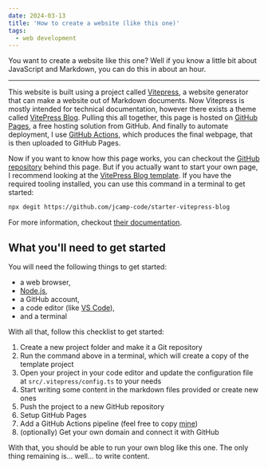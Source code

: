```yaml
---
date: 2024-03-13
title: 'How to create a website (like this one)'
tags:
  - web development
---
```


You want to create a website like this one? Well if you know a little bit about JavaScript and Markdown, you can do this in about an hour.

---

This website is built using a project called [Vitepress][vitepress], a website generator that can make a website out of Markdown documents. Now Vitepress is mostly intended for technical documentation, however there exists a theme called [VitePress Blog][vitepress-blog]. Pulling this all together, this page is hosted on [GitHub Pages][ghp], a free hosting solution from GitHub. And finally to automate deployment, I use [GitHub Actions][gha], which produces the final webpage, that is then uploaded to GitHub Pages.

Now if you want to know how this page works, you can checkout the [GitHub repository][git] behind this page. But if you actually want to start your own page, I recommend looking at the [VitePress Blog template][vpb-template]. If you have the required tooling installed, you can use this command in a terminal to get started:

```bash
npx degit https://github.com/jcamp-code/starter-vitepress-blog
```

For more information, checkout [their documentation][vpb-docs].

## What you'll need to get started

You will need the following things to get started:

- a web browser,
- [Node.js][nodejs],
- a GitHub account,
- a code editor (like [VS Code][vs-code]),
- and a terminal

With all that, follow this checklist to get started:

1. Create a new project folder and make it a Git repository
2. Run the command above in a terminal, which will create a copy of the template project
3. Open your project in your code editor and update the configuration file at `src/.vitepress/config.ts` to your needs
4. Start writing some content in the markdown files provided or create new ones
5. Push the project to a new GitHub repository
6. Setup GitHub Pages
7. Add a GitHub Actions pipeline (feel free to copy [mine][workflow])
8. (optionally) Get your own domain and connect it with GitHub

With that, you should be able to run your own blog like this one. The only thing remaining is... well... to write content.

[git]: https://github.com/rGunti/how-did-that-work
[gha]: https://docs.github.com/en/actions
[ghp]: https://pages.github.com/
[nodejs]: https://nodejs.org
[vitepress]: https://vitepress.dev/
[vitepress-blog]: https://vitepressblog.dev/
[vpb-docs]: https://vitepressblog.dev/guide/what-is-vitepress-blog
[vpb-template]: https://github.com/jcamp-code/starter-vitepress-blog
[vs-code]: https://code.visualstudio.com/
[workflow]: https://github.com/rGunti/how-did-that-work/blob/main/.github/workflows/docs.yml
